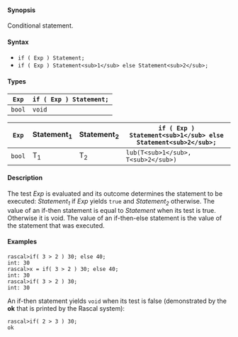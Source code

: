 #### Synopsis

Conditional statement.

#### Syntax

* `if ( Exp ) Statement;`
* `if ( Exp ) Statement<sub>1</sub> else Statement<sub>2</sub>;`

#### Types

| `Exp` | `if ( Exp ) Statement;` |
| --- | --- |
| `bool`  |  `void`                     |


| `Exp` | Statement<sub>1</sub> | Statement<sub>2</sub> | `if ( Exp ) Statement<sub>1</sub> else Statement<sub>2</sub>;` |
| --- | --- | --- | --- |
| `bool`  |  T<sub>1</sub>        | T<sub>2</sub>         | `lub(T<sub>1</sub>, T<sub>2</sub>)` |



#### Description

The test _Exp_ is evaluated and its outcome determines the statement to be executed: 
_Statement<sub>1</sub>_ if _Exp_ yields `true` and _Statement<sub>2</sub>_ otherwise. 
The value of an if-then statement is equal to _Statement_ when its test is true. Otherwise it is void.
The value of an if-then-else statement is the value of the statement that was executed.

#### Examples


```rascal-shell
rascal>if( 3 > 2 ) 30; else 40;
int: 30
rascal>x = if( 3 > 2 ) 30; else 40;
int: 30
rascal>if( 3 > 2 ) 30;
int: 30
```
An if-then statement yields `void`  when its test is false
(demonstrated by the __ok__ that is printed by the Rascal system):

```rascal-shell
rascal>if( 2 > 3 ) 30;
ok
```

